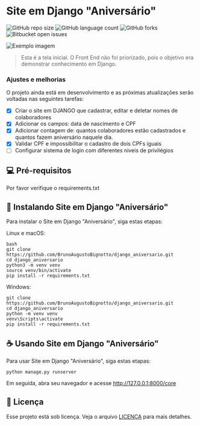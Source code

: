 # Site em Django "Aniversário"

![GitHub repo size](https://img.shields.io/github/repo-size/BrunoAugustoBignotto/django_aniversario?style=for-the-badge)
![GitHub language count](https://img.shields.io/github/languages/count/BrunoAugustoBignotto/django_aniversario?style=for-the-badge)
![GitHub forks](https://img.shields.io/github/forks/BrunoAugustoBignotto/django_aniversario?style=for-the-badge)
![Bitbucket open issues ](https://img.shields.io/bitbucket/issues/BrunoAugustoBignotto/django_aniversario?style=for-the-badge)


<img src="blob/main/IMAGEM_1.PNG" alt="Exemplo imagem">

> Esta é a tela inicial. O Front End não foi priorizado, pois o objetivo era demonstrar conhecimento em Django.

### Ajustes e melhorias

O projeto ainda está em desenvolvimento e as próximas atualizações serão voltadas nas seguintes tarefas:

- [x] Criar o site em DJANGO que cadastrar, editar e deletar nomes de colaboradores
- [x] Adicionar os campos: data de nascimento e CPF
- [x] Adicionar contagem de: quantos colaboradores estão cadastrados e quantos fazem aniversário naquele dia.
- [x] Validar CPF e impossibilitar o cadastro de dois CPFs iguais
- [ ] Configurar sistema de login com diferentes niveis de privilégios

## 💻 Pré-requisitos

Por favor verifique o requirements.txt


## 🚀 Instalando Site em Django "Aniversário"

Para instalar o Site em Django "Aniversário", siga estas etapas:

Linux e macOS:

```
bash
git clone https://github.com/BrunoAugustoBignotto/django_aniversario.git
cd django_aniversario
python3 -m venv venv
source venv/bin/activate
pip install -r requirements.txt
```

Windows:

```
git clone https://github.com/BrunoAugustoBignotto/django_aniversario.git
cd django_aniversario
python -m venv venv
venv\Scripts\activate
pip install -r requirements.txt
```

## ☕ Usando Site em Django "Aniversário"

Para usar Site em Django "Aniversário", siga estas etapas:

```
python manage.py runserver
```

Em seguida, abra seu navegador e acesse http://127.0.0.1:8000/core


## 📝 Licença

Esse projeto está sob licença. Veja o arquivo [LICENÇA](LICENSE.md) para mais detalhes.

